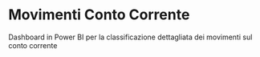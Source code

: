 # Movimenti Conto Corrente
Dashboard in Power BI per la classificazione dettagliata dei movimenti sul conto corrente
